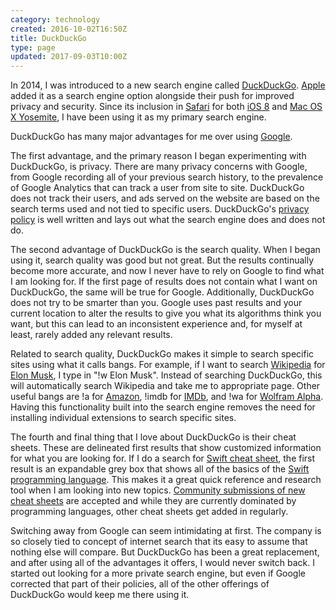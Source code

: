 ```yaml
---
category: technology
created: 2016-10-02T16:50Z
title: DuckDuckGo
type: page
updated: 2017-09-03T10:00Z
---
```


In 2014, I was introduced to a new search engine called [DuckDuckGo](https://duckduckgo.com). [Apple](http://www.apple.com) added it as a search engine option alongside their push for improved privacy and security. Since its inclusion in [Safari](https://www.apple.com/safari/) for both [iOS 8](https://en.wikipedia.org/wiki/IOS_8) and [Mac OS X Yosemite](https://en.wikipedia.org/wiki/OS_X_Yosemite), I have been using it as my primary search engine.

DuckDuckGo has many major advantages for me over using [Google](https://www.google.com).

The first advantage, and the primary reason I began experimenting with DuckDuckGo, is privacy. There are many privacy concerns with Google, from Google recording all of your previous search history, to the prevalence of Google Analytics that can track a user from site to site. DuckDuckGo does not track their users, and ads served on the website are based on the search terms used and not tied to specific users. DuckDuckGo's [privacy policy](https://duckduckgo.com/privacy) is well written and lays out what the search engine does and does not do.

The second advantage of DuckDuckGo is the search quality. When I began using it, search quality was good but not great. But the results continually become more accurate, and now I never have to rely on Google to find what I am looking for. If the first page of results does not contain what I want on DuckDuckGo, the same will be true for Google. Additionally, DuckDuckGo does not try to be smarter than you. Google uses past results and your current location to alter the results to give you what its algorithms think you want, but this can lead to an inconsistent experience and, for myself at least, rarely added any relevant results.

Related to search quality, DuckDuckGo makes it simple to search specific sites using what it calls bangs. For example, if I want to search [Wikipedia](https://www.wikipedia.org) for [Elon Musk](https://en.wikipedia.org/wiki/Elon_Musk), I type in "!w Elon Musk". Instead of searching DuckDuckGo, this will automatically search Wikipedia and take me to appropriate page. Other useful bangs are !a for [Amazon](https://www.amazon.com), !imdb for [IMDb](http://www.imdb.com), and !wa for [Wolfram Alpha](http://www.wolframalpha.com). Having this functionality built into the search engine removes the need for installing individual extensions to search specific sites.

The fourth and final thing that I love about DuckDuckGo is their cheat sheets. These are delineated first results that show customized information for what you are looking for. If I do a search for [Swift cheat sheet](https://duckduckgo.com/?q=swift+cheat+sheet&t=h_&ia=cheatsheet), the first result is an expandable grey box that shows all of the basics of the [Swift programming language](https://swift.org). This makes it a great quick reference and research tool when I am looking into new topics. [Community submissions of new cheat sheets](https://duck.co/ia) are accepted and while they are currently dominated by programming languages, other cheat sheets get added in regularly.

Switching away from Google can seem intimidating at first. The company is so closely tied to concept of internet search that its easy to assume that nothing else will compare. But DuckDuckGo has been a great replacement, and after using all of the advantages it offers, I would never switch back. I started out looking for a more private search engine, but even if Google corrected that part of their policies, all of the other offerings of DuckDuckGo would keep me there using it.
